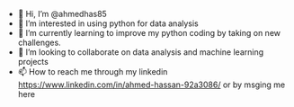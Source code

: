 - 👋 Hi, I’m @ahmedhas85
- 👀 I’m interested in using python for data analysis
- 🌱 I’m currently learning to improve my python coding by taking on new challenges. 
- 💞️ I’m looking to collaborate on data analysis and machine learning projects 
- 📫 How to reach me through my linkedin https://www.linkedin.com/in/ahmed-hassan-92a3086/ or by msging me here

<!---
ahmedhas85/ahmedhas85 is a ✨ special ✨ repository because its `README.md` (this file) appears on your GitHub profile.
You can click the Preview link to take a look at your changes.
--->
